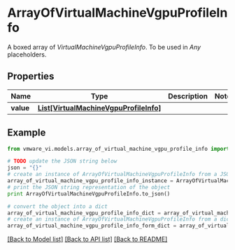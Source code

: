 # ArrayOfVirtualMachineVgpuProfileInfo

A boxed array of *VirtualMachineVgpuProfileInfo*. To be used in *Any* placeholders. 

## Properties
Name | Type | Description | Notes
------------ | ------------- | ------------- | -------------
**value** | [**List[VirtualMachineVgpuProfileInfo]**](VirtualMachineVgpuProfileInfo.md) |  | 

## Example

```python
from vmware_vi.models.array_of_virtual_machine_vgpu_profile_info import ArrayOfVirtualMachineVgpuProfileInfo

# TODO update the JSON string below
json = "{}"
# create an instance of ArrayOfVirtualMachineVgpuProfileInfo from a JSON string
array_of_virtual_machine_vgpu_profile_info_instance = ArrayOfVirtualMachineVgpuProfileInfo.from_json(json)
# print the JSON string representation of the object
print ArrayOfVirtualMachineVgpuProfileInfo.to_json()

# convert the object into a dict
array_of_virtual_machine_vgpu_profile_info_dict = array_of_virtual_machine_vgpu_profile_info_instance.to_dict()
# create an instance of ArrayOfVirtualMachineVgpuProfileInfo from a dict
array_of_virtual_machine_vgpu_profile_info_form_dict = array_of_virtual_machine_vgpu_profile_info.from_dict(array_of_virtual_machine_vgpu_profile_info_dict)
```
[[Back to Model list]](../README.md#documentation-for-models) [[Back to API list]](../README.md#documentation-for-api-endpoints) [[Back to README]](../README.md)



